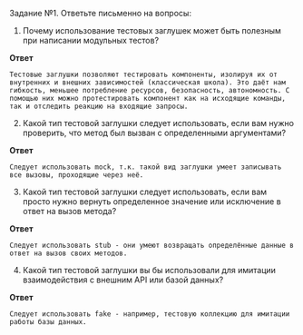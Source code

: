 Задание №1. Ответьте письменно на вопросы:

1)  Почему использование тестовых заглушек может быть полезным при написании модульных тестов?

__Ответ__

    Тестовые заглушки позволяют тестировать компоненты, изолируя их от внутренних и внешних зависимостей (классическая школа). Это даёт нам гибкость, меньшее потребление ресурсов, безопасность, автономность. С помощью них можно протестировать компонент как на исходящие команды, так и отследить реакцию на входящие запросы.


2) Какой тип тестовой заглушки следует использовать, если вам нужно проверить, что метод был вызван с определенными аргументами?

__Ответ__

    Следует использовать mock, т.к. такой вид заглушки умеет записывать все вызовы, проходящие через неё. 

3) Какой тип тестовой заглушки следует использовать, если вам просто нужно вернуть определенное значение или исключение в ответ на вызов метода?

__Ответ__

    Следует использовать stub - они умеют возвращать определённые данные в ответ на вызов своих методов.

4) Какой тип тестовой заглушки вы бы использовали для имитации  взаимодействия с внешним API или базой данных?

__Ответ__

    Следует использовать fake - например, тестовую коллекцию для имитации работы базы данных.